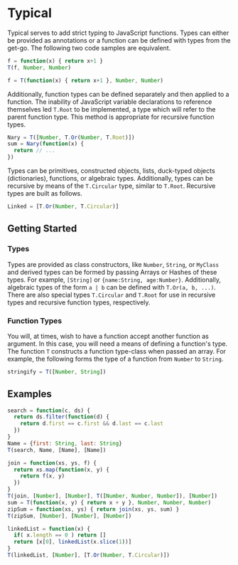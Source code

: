 # Typical
Typical serves to add strict typing to JavaScript functions. Types can
either be provided as annotations or a function can be defined with types
from the get-go. The following two code samples are equivalent.

```javascript
f = function(x) { return x+1 }
T(f, Number, Number)
```
```javascript
f = T(function(x) { return x+1 }, Number, Number)
```

Additionally, function types can be defined separately and then applied 
to a function. The inability of JavaScript variable declarations to reference
themselves led `T.Root` to be implemented, a type which will refer to the 
parent function type. This method is appropriate for recursive function types.

```javascript
Nary = T([Number, T.Or(Number, T.Root)])
sum = Nary(function(x) {
  return // ...
})
```

Types can be primitives, constructed objects, lists, duck-typed objects 
(dictionaries), functions, or algebraic types. Additionally, types can
be recursive by means of the `T.Circular` type, similar to `T.Root`. 
Recursive types are built as follows.

```javascript
Linked = [T.Or(Number, T.Circular)]
```

## Getting Started
### Types
Types are provided as class constructors, like `Number`, `String`, or 
`MyClass` and derived types can be formed by passing Arrays or Hashes of
these types. For example, `[String]` or `{name:String, age:Number}`.
Additionally, algebraic types of the form `a | b` can be defined with 
`T.Or(a, b, ...)`. There are also special types `T.Circular` and `T.Root`
for use in recursive types and recursive function types, respectively.

### Function Types
You will, at times, wish to have a function accept another function as
argument. In this case, you will need a means of defining a function's type.
The function `T` constructs a function type-class when passed an array. For example,
the following forms the type of a function from `Number` to `String`.

```javascript
stringify = T([Number, String])
```

## Examples
```javascript
search = function(c, ds) { 
  return ds.filter(function(d) { 
    return d.first == c.first && d.last == c.last 
  })
}
Name = {first: String, last: String}
T(search, Name, [Name], [Name])
```

```javascript
join = function(xs, ys, f) {
  return xs.map(function(x, y) {
    return f(x, y)
  })
}
T(join, [Number], [Number], T([Number, Number, Number]), [Number])
sum = T(function(x, y) { return x + y }, Number, Number, Number)
zipSum = function(xs, ys) { return join(xs, ys, sum) }
T(zipSum, [Number], [Number], [Number])
```

```javascript
linkedList = function(x) {
  if( x.length == 0 ) return []
  return [x[0], linkedList(x.slice(1))]
}
T(linkedList, [Number], [T.Or(Number, T.Circular)])
```

